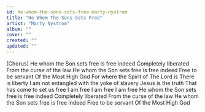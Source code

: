 ```yaml
---
id: he-whom-the-sons-sets-free-marty-nystrom
title: "He Whom The Sons Sets Free"
artist: "Marty Nystrom"
album: ""
cover: ""
created: ""
updated: ""
---
```


[Chorus]
He whom the Son sets free is free indeed
Completely liberated
From the curse of the law
He whom the Son sets free is free indeed
Free to be servant
Of the Most High God
For where the Spirit of The Lord is
There is liberty
I am not entangled with the yoke of slavery
Jesus is the truth
That has come to set us free
I am free
I am free
I am free
He whom the Son sets free is free indeed
Completely liberated
From the curse of the law
He whom the Son sets free is free indeed
Free to be servant
Of the Most High God
